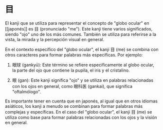 # 目

El kanji que se utiliza para representar el concepto de "globo ocular" en [[japonés]] es 目 (pronunciado "me"). Este kanji tiene varios significados, siendo "ojo" uno de los más comunes. También se utiliza para referirse a la vista, la mirada y la percepción visual en general.

En el contexto específico del "globo ocular", el kanji 目 (me) se combina con otros caracteres para formar palabras más específicas. Por ejemplo:

1.  眼球 (gankyū): Este término se refiere específicamente al globo ocular, la parte del ojo que contiene la pupila, el iris y el cristalino.
    
2.  眼 (gan): Este kanji significa "ojo" y se utiliza en palabras relacionadas con los ojos en general, como 眼科医 (gankai), que significa "oftalmólogo".
    

Es importante tener en cuenta que en japonés, al igual que en otros idiomas asiáticos, los kanji a menudo se combinan para formar palabras más complejas y específicas. En el caso del "globo ocular", el kanji 目 (me) se utiliza como base para formar palabras relacionadas con los ojos y la visión en general.